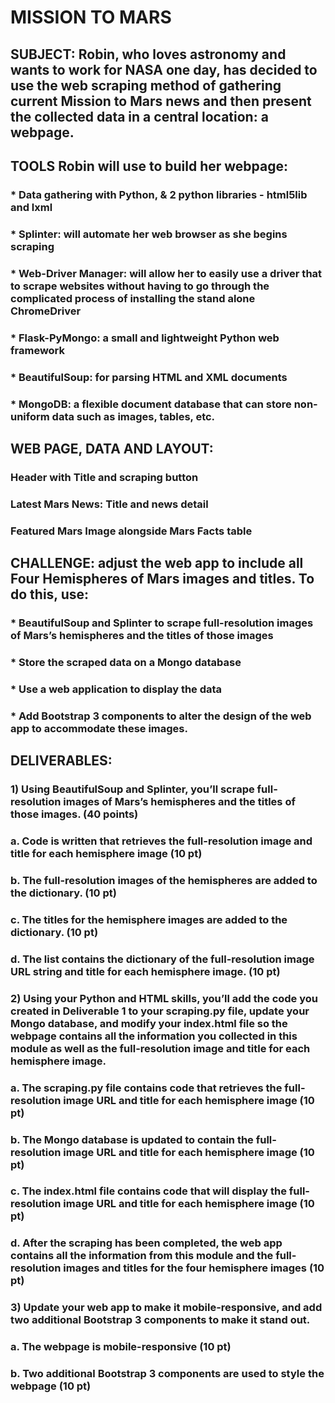 # MISSION TO MARS

## SUBJECT: Robin, who loves astronomy and wants to work for NASA one day, has decided to use the web scraping method of gathering current Mission to Mars news and then present the collected data in a central location: a webpage.

## TOOLS Robin will use to build her webpage:
### * Data gathering with Python, & 2 python libraries - html5lib and lxml
### * Splinter: will automate her web browser as she begins scraping
### * Web-Driver Manager: will allow her to easily use a driver that to scrape websites without having to go through the complicated process of installing the stand alone ChromeDriver
### * Flask-PyMongo: a small and lightweight Python web framework
### * BeautifulSoup: for parsing HTML and XML documents
### * MongoDB: a flexible document database that can store non-uniform data such as images, tables, etc.

## WEB PAGE, DATA AND LAYOUT:
### Header with Title and scraping button
### Latest Mars News: Title and news detail
### Featured Mars Image alongside Mars Facts table

## CHALLENGE: adjust the web app to include all Four Hemispheres of Mars images and titles. To do this, use:
  ### * BeautifulSoup and Splinter to scrape full-resolution images of Mars’s hemispheres and the titles of those images
  ### * Store the scraped data on a Mongo database
  ### * Use a web application to display the data
  ### * Add Bootstrap 3 components to alter the design of the web app to accommodate these images.

## DELIVERABLES:
  ### 1) Using BeautifulSoup and Splinter, you’ll scrape full-resolution images of Mars’s hemispheres and the titles of those images. (40 points)
  ###    a. Code is written that retrieves the full-resolution image and title for each hemisphere image (10 pt)
  ###    b. The full-resolution images of the hemispheres are added to the dictionary. (10 pt)
  ###    c. The titles for the hemisphere images are added to the dictionary. (10 pt)
  ###    d. The list contains the dictionary of the full-resolution image URL string and title for each hemisphere image. (10 pt)


  ### 2) Using your Python and HTML skills, you’ll add the code you created in Deliverable 1 to your scraping.py file, update your Mongo database, and modify your index.html file so the webpage contains all the information you collected in this module as well as the full-resolution image and title for each hemisphere image.
  ###  a. The scraping.py file contains code that retrieves the full-resolution image URL and title for each hemisphere image (10 pt)
  ###  b. The Mongo database is updated to contain the full-resolution image URL and title for each hemisphere image (10 pt)
  ###  c. The index.html file contains code that will display the full-resolution image URL and title for each hemisphere image (10 pt)
  ###  d. After the scraping has been completed, the web app contains all the information from this module and the full-resolution images and titles for the four hemisphere images (10 pt)

### 3) Update your web app to make it mobile-responsive, and add two additional Bootstrap 3 components to make it stand out.
  ###  a. The webpage is mobile-responsive (10 pt)
  ###  b. Two additional Bootstrap 3 components are used to style the webpage (10 pt)




